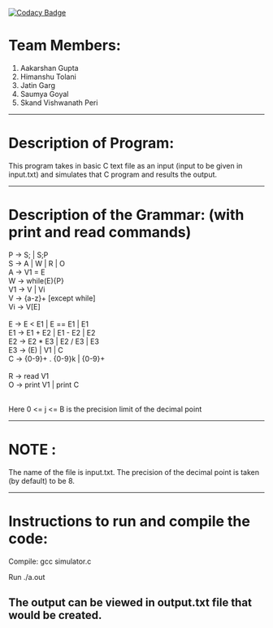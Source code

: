 [![Codacy Badge](https://api.codacy.com/project/badge/Grade/4a53f12f18324c6282446fba2e9e1554)](https://www.codacy.com?utm_source=github.com&amp;utm_medium=referral&amp;utm_content=pvskand/mini-c&amp;utm_campaign=Badge_Grade)

# Team Members:
1) Aakarshan Gupta 
2) Himanshu Tolani 
3) Jatin Garg 
4) Saumya Goyal 
5) Skand Vishwanath Peri 
----------------------------------------------------------------------------------------------------------------------------------

# Description of Program:

This program takes in basic C text file as an input (input to be given in input.txt) and simulates that C program and results the output.


----------------------------------------------------------------------------------------------------------------------------------

# Description of the Grammar: (with print and read commands)

P -> S; | S;P <br>
S -> A | W | R | O <br>
A -> V1 = E<br>
W -> while(E){P} <br>
V1 -> V | Vi <br>
V -> {a-z}+ [except while] <br>
Vi -> V[E] <br>
<br>
E -> E < E1 | E == E1 | E1<br>
E1 -> E1 + E2 | E1 - E2 | E2<br>
E2 -> E2 * E3 | E2 / E3 | E3<br>
E3 -> (E) | V1 | C<br>
C -> {0-9}+ . {0-9}k | {0-9}+<br>
<br>
R -> read V1<br>
O -> print V1 | print C<br>
<br>

Here 0 <= j <= B is the precision limit of the decimal point

----------------------------------------------------------------------------------------------------------------------------------


# NOTE : 

The name of the file is input.txt.
The precision of the decimal point is taken (by default) to be 8.

----------------------------------------------------------------------------------------------------------------------------------

# Instructions to run and compile the code:

Compile:
gcc simulator.c

Run
./a.out

The output can be viewed in output.txt file that would be created.
----------------------------------------------------------------------------------------------------------------------------------

